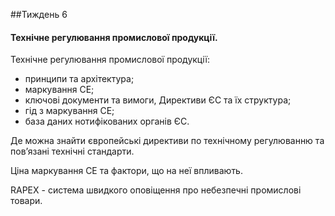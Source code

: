 

##Тиждень 6
<h4>Технічне регулювання промислової продукції.</h4>


<p>Технічне регулювання промислової продукції:
<ul>
	<li>принципи та архітектура; </li>
	<li>маркування СЕ; </li>
	<li>ключові документи та вимоги, Директиви ЄС та їх структура; </li>
	<li>гід з маркування СЕ; </li>
	<li>база даних нотифікованих органів ЄС. </li>
</ul>
</p>
<p>Де можна знайти європейські директиви по технічному регулюванню та пов’язані технічні стандарти.</p>
<p>Ціна маркування СЕ та фактори, що на неї впливають.</p>
<p>RAPEX - система швидкого оповіщення про небезпечні промислові товари.</p>


